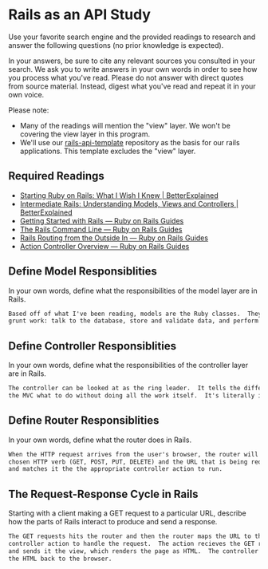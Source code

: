 # Rails as an API Study

Use your favorite search engine and the provided readings to research and answer
the following questions (no prior knowledge is expected).

In your answers, be sure to cite any relevant sources you consulted in your
search. We ask you to write answers in your own words in order to see how you
process what you've read. Please do not answer with direct quotes from source
material. Instead, digest what you've read and repeat it in your own voice.

Please note:

-   Many of the readings will mention the "view" layer. We won't be covering the
    view layer in this program.
-   We'll use our [rails-api-template](https://github.com/ga-wdi-boston/rails-api-template)
    repository as the basis for our rails applications.
    This template excludes the "view" layer.

## Required Readings

-   [Starting Ruby on Rails: What I Wish I Knew | BetterExplained](http://betterexplained.com/articles/starting-ruby-on-rails-what-i-wish-i-knew/)
-   [Intermediate Rails: Understanding Models, Views and Controllers | BetterExplained](http://betterexplained.com/articles/intermediate-rails-understanding-models-views-and-controllers/)
-   [Getting Started with Rails — Ruby on Rails Guides](http://guides.rubyonrails.org/getting_started.html)
-   [The Rails Command Line — Ruby on Rails Guides](http://guides.rubyonrails.org/command_line.html)
-   [Rails Routing from the Outside In — Ruby on Rails Guides](http://guides.rubyonrails.org/routing.html)
-   [Action Controller Overview — Ruby on Rails Guides](http://guides.rubyonrails.org/action_controller_overview.html)

## Define Model Responsiblities

In your own words, define what the responsibilities of the model layer are in
Rails.

```md
Based off of what I've been reading, models are the Ruby classes.  They do the
grunt work: talk to the database, store and validate data, and perform the logic.
```

## Define Controller Responsiblities

In your own words, define what the responsibilities of the controller layer are
in Rails.

```md
The controller can be looked at as the ring leader.  It tells the different parts of
the MVC what to do without doing all the work itself.  It's literally in the middle of everything.
```

## Define Router Responsiblities

In your own words, define what the router does in Rails.

```md
When the HTTP request arrives from the user's browser, the router will take the
chosen HTTP verb (GET, POST, PUT, DELETE) and the URL that is being requested
and matches it the the appropriate controller action to run.
```

## The Request-Response Cycle in Rails

Starting with a client making a GET request to a particular URL, describe how
the parts of Rails interact to produce and send a response.

```md
The GET requests hits the router and then the router maps the URL to the correct
controller action to handle the request.  The action recieves the GET request
and sends it the view, which renders the page as HTML.  The controller then sends
the HTML back to the browser.

```
